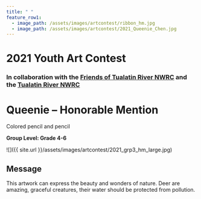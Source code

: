 ```yaml
---
title: " "
feature_row1:
  - image_path: /assets/images/artcontest/ribbon_hm.jpg
  - image_path: /assets/images/artcontest/2021_Queenie_Chen.jpg
---
```


# 2021 Youth Art Contest

### In collaboration with the [Friends of Tualatin River NWRC](https://fotr.wildapricot.org/) and the [Tualatin River NWRC](https://www.fws.gov/refuge/Tualatin_River/)

# Queenie – Honorable Mention  
Colored pencil and pencil   

**Group Level: Grade 4-6**  

![]({{ site.url }}/assets/images/artcontest/2021_grp3_hm_large.jpg)

## Message

This artwork can express the beauty and wonders of nature. Deer are amazing, graceful creatures, their water should be protected from pollution.
